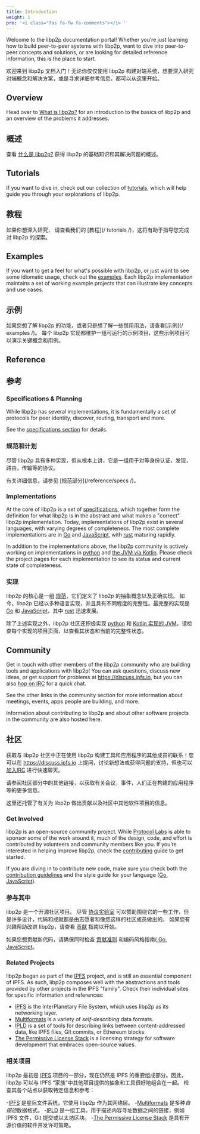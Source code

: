 ```yaml
---
title: Introduction
weight: 1
pre: '<i class="fas fa-fw fa-comments"></i> '
---
```


Welcome to the libp2p documentation portal! Whether you’re just learning how to build peer-to-peer systems with libp2p, want to dive into peer-to-peer concepts and solutions, or are looking for detailed reference information, this is the place to start.

欢迎来到 libp2p 文档入门！无论你仅仅使用 libp2p 构建对端系统，想要深入研究对端概念和解决方案，或是寻求详细参考信息，都可以从这里开始。

## Overview

Head over to [What is libp2p?](/introduction/what-is-libp2p/) for an introduction to the basics of libp2p and an overview of the problems it addresses.

## 概述

查看 [什么是 libp2p?](/introduction/what-is-libp2p/) 获得 libp2p 的基础知识和其解决问题的概述。

## Tutorials

If you want to dive in, check out our collection of [tutorials](/tutorials/), which will help guide you through your explorations of libp2p.

## 教程

如果你想深入研究， 请查看我们的 [教程](/ tutorials /)，这将有助于指导您完成对 libp2p 的探索。

## Examples

If you want to get a feel for what's possible with libp2p, or just want to see some idiomatic usage, check out the [examples](/examples/). Each libp2p implementation maintains a set of working example projects that can illustrate key concepts and use cases.

## 示例

如果您想了解 libp2p 的功能，或者只是想了解一些惯用用法，请查看[示例](/ examples /)。 每个 libp2p 实现都维护一组可运行的示例项目，这些示例项目可以演示关键概念和用例。

## Reference

## 参考

### Specifications & Planning

While libp2p has several implementations, it is fundamentally a set of protocols for peer identity, discover, routing, transport and more.

See the [specifications section](/reference/specs/) for details.

### 规范和计划

尽管 libp2p 具有多种实现，但从根本上讲，它是一组用于对等身份认证，发现，路由，传输等的协议。

有关详细信息，请参见 [规范部分](/reference/specs /)。

### Implementations

At the core of libp2p is a set of [specifications](/reference/specs/), which together form the definition for what libp2p is in the abstract and what makes a "correct" libp2p implementation. Today, implementations of libp2p exist in several languages, with varying degrees of completeness. The most complete implementations are in [Go](/reference/go/) and [JavaScript](/reference/js/), with [rust](https://github.com/libp2p/rust-libp2p) maturing rapidly.

In addition to the implementations above, the libp2p community is actively working on implementations in [python](https://github.com/libp2p/py-libp2p) and [the JVM via Kotlin](https://github.com/web3j/libp2p). Please check the project pages for each implementation to see its status and current state of completeness.

### 实现

libp2p 的核心是一组 [规范](/reference/specs/)，它们定义了 libp2p 的抽象概念以及正确实现。 如今，libp2p 已经以多种语言实现，并且具有不同程度的完整性。最完整的实现是 [Go](/reference/go/) 和 [JavaScript](/reference/js/)，其中 [rust](https://github.com/libp2p/rust-libp2p) 迅速发展。

除了上述实现之外，libp2p 社区还积极实现 [python](https://github.com/libp2p/py-libp2p) 和 [Kotlin 实现的 JVM](https://github.com/web3j/libp2p)。请检查每个实现的项目页面，以查看其状态和当前的完整性状态。

## Community

Get in touch with other members of the libp2p community who are building tools and applications with libp2p! You can ask questions, discuss new ideas, or get support for problems at https://discuss.ipfs.io, but you can also [hop on IRC](/community/irc/) for a quick chat.

See the other links in the community section for more information about meetings, events, apps people are building, and more.

Information about contributing to libp2p and about other software projects in the community are also hosted here.

## 社区

获取与 libp2p 社区中正在使用 libp2p 构建工具和应用程序的其他成员的联系！您可以在 https://discuss.ipfs.io 上提问，讨论新想法或获得问题的支持，但也可以 [加入IRC](/community/irc/) 进行快速聊天。

请参阅社区部分中的其他链接，以获取有关会议，事件，人们正在构建的应用程序等的更多信息。

这里还托管了有关为 libp2p 做出贡献以及社区中其他软件项目的信息。

### Get Involved

libp2p is an open-source community project. While [Protocol Labs](https://protocol.ai) is able to sponsor some of the work around it, much of the design, code, and effort is contributed by volunteers and community members like you. If you’re interested in helping improve libp2p, check the [contributing](/contributing/) guide to get started.

If you are diving in to contribute new code, make sure you check both the [contribution guidelines](https://github.com/libp2p/community/blob/master/CONTRIBUTE.md) and the style guide for your language ([Go](https://github.com/ipfs/community/blob/master/CONTRIBUTING_GO.md), [JavaScript](https://github.com/ipfs/community/blob/master/CONTRIBUTING_JS.md)).

### 参与其中

libp2p 是一个开源社区项目。 尽管 [协议实验室](https://protocol.ai) 可以赞助围绕它的一些工作，但是许多设计，代码和成就都是由志愿者和像您这样的社区成员做出的。 如果您有兴趣帮助改进 libp2p，请查看 [贡献](/contributing/) 指南以开始。

如果您想贡献新代码，请确保同时检查 [贡献准则](https://github.com/libp2p/community/blob/master/CONTRIBUTE.md) 和编码风格指南([ Go](https://github.com/ipfs/community/blob/master/CONTRIBUTING_GO.md), [JavaScript](https://github.com/ipfs/community/blob/master/CONTRIBUTING_JS.md)。

### Related Projects

libp2p began as part of the [IPFS](https://ipfs.io) project, and is still an essential component of IPFS. As such, libp2p composes well with the abstractions and tools provided by other projects in the IPFS "family". Check their individual sites for specific information and references:

- [IPFS](https://libp2p.io) is the InterPlanetary File System, which uses libp2p as its networking layer.
- [Multiformats](https://multiformats.io) is a variety of *self-describing* data formats.
- [IPLD](https://ipld.io) is a set of tools for describing links between content-addressed data, like IPFS files, Git commits, or Ethereum blocks.
- [The Permissive License Stack](https://protocol.ai/blog/announcing-the-permissive-license-stack) is a licensing strategy for software development that embraces open-source values.

### 相关项目

libp2p 最初是 [IPFS](https://ipfs.io) 项目的一部分，现在仍然是 IPFS 的重要组成部分。因此，libp2p 可以与 IPFS “家族”中其他项目提供的抽象和工具很好地组合在一起。 检查其各个站点以获取特定信息和参考：

-[IPFS](https://libp2p.io) 是星际文件系统，它使用 libp2p 作为其网络层。
-[Multiformats](https://multiformats.io) 是多种*自描述*数据格式。
-[IPLD](https://ipld.io) 是一组工具，用于描述内容寻址数据之间的链接，例如 IPFS 文件，Git 提交或以太坊区块。
-[The Permissive License Stack](https://protocol.ai/blog/announcing-the-permissive-license-stack) 是具有开源价值的软件开发许可策略。
